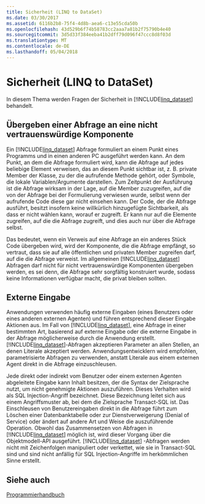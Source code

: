 ```yaml
---
title: Sicherheit (LINQ to DataSet)
ms.date: 03/30/2017
ms.assetid: 6116b2b8-75f4-4d8b-aea6-c13e55cda50b
ms.openlocfilehash: 43d529b6f74b58783cc2aaa7a81b2f75790b4e40
ms.sourcegitcommit: 3d5d33f384eeba41b2dff79d096f47ccc8d8f03d
ms.translationtype: MT
ms.contentlocale: de-DE
ms.lasthandoff: 05/04/2018
---
```

# <a name="security-linq-to-dataset"></a>Sicherheit (LINQ to DataSet)
In diesem Thema werden Fragen der Sicherheit in [!INCLUDE[linq_dataset](../../../../includes/linq-dataset-md.md)] behandelt.  
  
## <a name="passing-a-query-to-an-untrusted-component"></a>Übergeben einer Abfrage an eine nicht vertrauenswürdige Komponente  
 Ein [!INCLUDE[linq_dataset](../../../../includes/linq-dataset-md.md)] Abfrage formuliert an einem Punkt eines Programms und in einen anderen PC ausgeführt werden kann. An dem Punkt, an dem die Abfrage formuliert wird, kann die Abfrage auf jedes beliebige Element verweisen, das an diesem Punkt sichtbar ist, z. B. private Member der Klasse, zu der die aufrufende Methode gehört, oder Symbole, die lokale Variablen/Argumente darstellen. Zum Zeitpunkt der Ausführung ist die Abfrage wirksam in der Lage, auf die Member zuzugreifen, auf die von der Abfrage bei der Formulierung verwiesen wurde, selbst wenn der aufrufende Code diese gar nicht einsehen kann. Der Code, der die Abfrage ausführt, besitzt insofern keine willkürlich hinzugefügte Sichtbarkeit, als dass er nicht wählen kann, worauf er zugreift. Er kann nur auf die Elemente zugreifen, auf die die Abfrage zugreift, und dies auch nur über die Abfrage selbst.  
  
 Das bedeutet, wenn ein Verweis auf eine Abfrage an ein anderes Stück Code übergeben wird, wird der Komponente, die die Abfrage empfängt, so vertraut, dass sie auf alle öffentlichen und privaten Member zugreifen darf, auf die die Abfrage verweist. Im allgemeinen [!INCLUDE[linq_dataset](../../../../includes/linq-dataset-md.md)] Abfragen darf nicht für nicht vertrauenswürdige Komponenten übergeben werden, es sei denn, die Abfrage sehr sorgfältig konstruiert wurde, sodass keine Informationen verfügbar macht, die privat bleiben sollten.  
  
## <a name="external-input"></a>Externe Eingabe  
 Anwendungen verwenden häufig externe Eingaben (eines Benutzers oder eines anderen externen Agenten) und führen entsprechend dieser Eingabe Aktionen aus.  Im Fall von [!INCLUDE[linq_dataset](../../../../includes/linq-dataset-md.md)], eine Abfrage in einer bestimmten Art, basierend auf externe Eingabe oder die externe Eingabe in der Abfrage möglicherweise durch die Anwendung erstellt. [!INCLUDE[linq_dataset](../../../../includes/linq-dataset-md.md)]-Abfragen akzeptieren Parameter an allen Stellen, an denen Literale akzeptiert werden. Anwendungsentwicklern wird empfohlen, parametrisierte Abfragen zu verwenden, anstatt Literale aus einem externen Agent direkt in die Abfrage einzuschleusen.  
  
 Jede direkt oder indirekt vom Benutzer oder einem externen Agenten abgeleitete Eingabe kann Inhalt besitzen, der die Syntax der Zielsprache nutzt, um nicht genehmigte Aktionen auszuführen. Dieses Verhalten wird als SQL Injection-Angriff bezeichnet. Diese Bezeichnung leitet sich aus einem Angriffsmuster ab, bei dem die Zielsprache Transact-SQL ist. Das Einschleusen von Benutzereingaben direkt in die Abfrage führt zum Löschen einer Datenbanktabelle oder zur Dienstverweigerung (Denial of Service) oder ändert auf andere Art und Weise die auszuführende Operation. Obwohl das Zusammensetzen von Abfragen in [!INCLUDE[linq_dataset](../../../../includes/linq-dataset-md.md)] möglich ist, wird dieser Vorgang über die Objektmodell-API ausgeführt. [!INCLUDE[linq_dataset](../../../../includes/linq-dataset-md.md)] -Abfragen werden nicht mit Zeichenfolgen manipuliert oder verkettet, wie sie in Transact-SQL sind und sind nicht anfällig für SQL Injection-Angriffe im herkömmlichen Sinne erstellt.  
  
## <a name="see-also"></a>Siehe auch  
 [Programmierhandbuch](../../../../docs/framework/data/adonet/programming-guide-linq-to-dataset.md)
